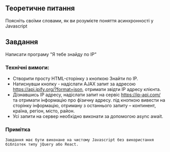 ## Теоретичне питання

Поясніть своїми словами, як ви розумієте поняття асинхронності у Javascript

## Завдання

Написати програму "Я тебе знайду по IP"

### Технічні вимоги:

-   Створити просту HTML-сторінку з кнопкою Знайти по IP.
-   Натиснувши кнопку - надіслати AJAX запит за адресою https://api.ipify.org/?format=json, отримати звідти IP адресу клієнта.
-   Дізнавшись IP адресу, надіслати запит на сервіс https://ip-api.com/ та отримати інформацію про фізичну адресу.
    під кнопкою вивести на сторінку інформацію, отриману з останнього запиту – континент, країна, регіон, місто, район.
-   Усі запити на сервер необхідно виконати за допомогою async await.

### Примітка

    Завдання має бути виконане на чистому Javascript без використання бібліотек типу jQuery або React.

